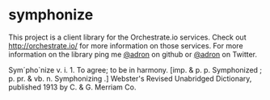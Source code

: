 symphonize
============

This project is a client library for the Orchestrate.io services. Check out http://orchestrate.io/ for more information on those services. For more information on the library ping me [@adron](https://github.com/Adron) on github or [@adron](https://twitter.com/Adron) on Twitter.

Sym´pho`nize
v. i.	1.	To agree; to be in harmony.
[imp. & p. p. Symphonized ; p. pr. & vb. n. Symphonizing .]
Webster's Revised Unabridged Dictionary, published 1913 by C. & G. Merriam Co.
